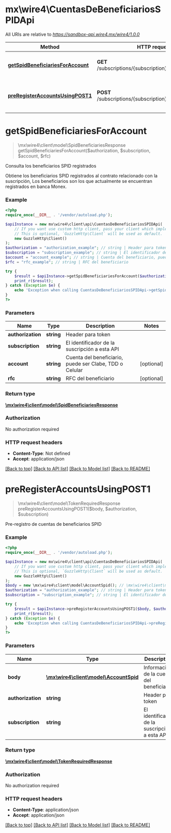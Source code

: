# mx\wire4\CuentasDeBeneficiariosSPIDApi

All URIs are relative to *https://sandbox-api.wire4.mx/wire4/1.0.0*

Method | HTTP request | Description
------------- | ------------- | -------------
[**getSpidBeneficiariesForAccount**](CuentasDeBeneficiariosSPIDApi.md#getspidbeneficiariesforaccount) | **GET** /subscriptions/{subscription}/beneficiaries/spid | Consulta los beneficiarios SPID registrados
[**preRegisterAccountsUsingPOST1**](CuentasDeBeneficiariosSPIDApi.md#preregisteraccountsusingpost1) | **POST** /subscriptions/{subscription}/beneficiaries/spid | Pre-registro de cuentas de beneficiarios SPID

# **getSpidBeneficiariesForAccount**
> \mx\wire4\client\model\SpidBeneficiariesResponse getSpidBeneficiariesForAccount($authorization, $subscription, $account, $rfc)

Consulta los beneficiarios SPID registrados

Obtiene los beneficiarios SPID registrados al contrato relacionado con la suscripción, Los beneficiarios son los que actualmente se encuentran registrados en banca Monex.

### Example
```php
<?php
require_once(__DIR__ . '/vendor/autoload.php');

$apiInstance = new mx\wire4\client\api\CuentasDeBeneficiariosSPIDApi(
    // If you want use custom http client, pass your client which implements `GuzzleHttp\ClientInterface`.
    // This is optional, `GuzzleHttp\Client` will be used as default.
    new GuzzleHttp\Client()
);
$authorization = "authorization_example"; // string | Header para token
$subscription = "subscription_example"; // string | El identificador de la suscripción a esta API
$account = "account_example"; // string | Cuenta del beneficiario, puede ser Clabe, TDD o Celular
$rfc = "rfc_example"; // string | RFC del beneficiario

try {
    $result = $apiInstance->getSpidBeneficiariesForAccount($authorization, $subscription, $account, $rfc);
    print_r($result);
} catch (Exception $e) {
    echo 'Exception when calling CuentasDeBeneficiariosSPIDApi->getSpidBeneficiariesForAccount: ', $e->getMessage(), PHP_EOL;
}
?>
```

### Parameters

Name | Type | Description  | Notes
------------- | ------------- | ------------- | -------------
 **authorization** | **string**| Header para token |
 **subscription** | **string**| El identificador de la suscripción a esta API |
 **account** | **string**| Cuenta del beneficiario, puede ser Clabe, TDD o Celular | [optional]
 **rfc** | **string**| RFC del beneficiario | [optional]

### Return type

[**\mx\wire4\client\model\SpidBeneficiariesResponse**](../Model/SpidBeneficiariesResponse.md)

### Authorization

No authorization required

### HTTP request headers

 - **Content-Type**: Not defined
 - **Accept**: application/json

[[Back to top]](#) [[Back to API list]](../../README.md#documentation-for-api-endpoints) [[Back to Model list]](../../README.md#documentation-for-models) [[Back to README]](../../README.md)

# **preRegisterAccountsUsingPOST1**
> \mx\wire4\client\model\TokenRequiredResponse preRegisterAccountsUsingPOST1($body, $authorization, $subscription)

Pre-registro de cuentas de beneficiarios SPID

### Example
```php
<?php
require_once(__DIR__ . '/vendor/autoload.php');

$apiInstance = new mx\wire4\client\api\CuentasDeBeneficiariosSPIDApi(
    // If you want use custom http client, pass your client which implements `GuzzleHttp\ClientInterface`.
    // This is optional, `GuzzleHttp\Client` will be used as default.
    new GuzzleHttp\Client()
);
$body = new \mx\wire4\client\model\AccountSpid(); // \mx\wire4\client\model\AccountSpid | Información de la cuenta del beneficiario
$authorization = "authorization_example"; // string | Header para token
$subscription = "subscription_example"; // string | El identificador de la suscripción a esta API

try {
    $result = $apiInstance->preRegisterAccountsUsingPOST1($body, $authorization, $subscription);
    print_r($result);
} catch (Exception $e) {
    echo 'Exception when calling CuentasDeBeneficiariosSPIDApi->preRegisterAccountsUsingPOST1: ', $e->getMessage(), PHP_EOL;
}
?>
```

### Parameters

Name | Type | Description  | Notes
------------- | ------------- | ------------- | -------------
 **body** | [**\mx\wire4\client\model\AccountSpid**](../Model/AccountSpid.md)| Información de la cuenta del beneficiario |
 **authorization** | **string**| Header para token |
 **subscription** | **string**| El identificador de la suscripción a esta API |

### Return type

[**\mx\wire4\client\model\TokenRequiredResponse**](../Model/TokenRequiredResponse.md)

### Authorization

No authorization required

### HTTP request headers

 - **Content-Type**: application/json
 - **Accept**: application/json

[[Back to top]](#) [[Back to API list]](../../README.md#documentation-for-api-endpoints) [[Back to Model list]](../../README.md#documentation-for-models) [[Back to README]](../../README.md)

